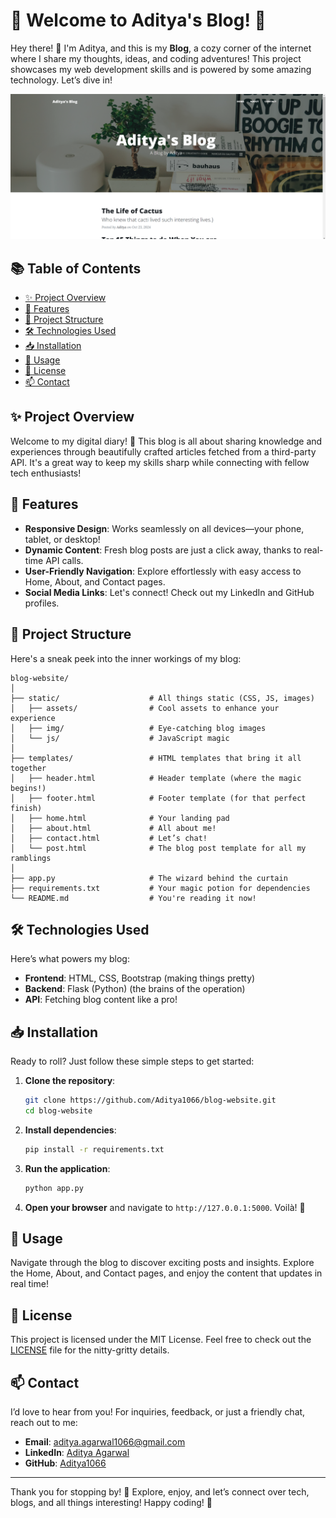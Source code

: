 # 🌟 Welcome to Aditya's Blog! 🌟

Hey there! 👋 I'm Aditya, and this is my **Blog**, a cozy corner of the internet where I share my thoughts, ideas, and coding adventures! This project showcases my web development skills and is powered by some amazing technology. Let’s dive in!

![Blog Screenshot](static/assets/img/blog-screenshot.png)

## 📚 Table of Contents

- [✨ Project Overview](#project-overview)
- [🎉 Features](#features)
- [🔧 Project Structure](#project-structure)
- [🛠️ Technologies Used](#technologies-used)
- [📥 Installation](#installation)
- [🚀 Usage](#usage)
- [📜 License](#license)
- [📫 Contact](#contact)

## ✨ Project Overview

Welcome to my digital diary! 📝 This blog is all about sharing knowledge and experiences through beautifully crafted articles fetched from a third-party API. It's a great way to keep my skills sharp while connecting with fellow tech enthusiasts!

## 🎉 Features

- **Responsive Design**: Works seamlessly on all devices—your phone, tablet, or desktop!
- **Dynamic Content**: Fresh blog posts are just a click away, thanks to real-time API calls.
- **User-Friendly Navigation**: Explore effortlessly with easy access to Home, About, and Contact pages.
- **Social Media Links**: Let's connect! Check out my LinkedIn and GitHub profiles.

## 🔧 Project Structure

Here's a sneak peek into the inner workings of my blog:

```
blog-website/
│
├── static/                    # All things static (CSS, JS, images)
│   ├── assets/                # Cool assets to enhance your experience
│   ├── img/                   # Eye-catching blog images
│   └── js/                    # JavaScript magic
│
├── templates/                 # HTML templates that bring it all together
│   ├── header.html            # Header template (where the magic begins!)
│   ├── footer.html            # Footer template (for that perfect finish)
│   ├── home.html              # Your landing pad
│   ├── about.html             # All about me!
│   ├── contact.html           # Let’s chat!
│   └── post.html              # The blog post template for all my ramblings
│
├── app.py                     # The wizard behind the curtain
├── requirements.txt           # Your magic potion for dependencies
└── README.md                  # You're reading it now!
```

## 🛠️ Technologies Used

Here’s what powers my blog:

- **Frontend**: HTML, CSS, Bootstrap (making things pretty)
- **Backend**: Flask (Python) (the brains of the operation)
- **API**: Fetching blog content like a pro!

## 📥 Installation

Ready to roll? Just follow these simple steps to get started:

1. **Clone the repository**:
   ```bash
   git clone https://github.com/Aditya1066/blog-website.git
   cd blog-website
   ```

2. **Install dependencies**:
   ```bash
   pip install -r requirements.txt
   ```

3. **Run the application**:
   ```bash
   python app.py
   ```

4. **Open your browser** and navigate to `http://127.0.0.1:5000`. Voilà! 🎉

## 🚀 Usage

Navigate through the blog to discover exciting posts and insights. Explore the Home, About, and Contact pages, and enjoy the content that updates in real time!

## 📜 License

This project is licensed under the MIT License. Feel free to check out the [LICENSE](LICENSE) file for the nitty-gritty details.

## 📫 Contact

I’d love to hear from you! For inquiries, feedback, or just a friendly chat, reach out to me:

- **Email**: [aditya.agarwal1066@gmail.com](mailto:aditya.agarwal1066@gmail.com)
- **LinkedIn**: [Aditya Agarwal](https://www.linkedin.com/in/aditya1066)
- **GitHub**: [Aditya1066](https://github.com/Aditya1066)

---

Thank you for stopping by! 🚀 Explore, enjoy, and let’s connect over tech, blogs, and all things interesting! Happy coding! 🎉
